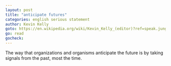 ```yaml
---
layout: post
title: "anticipate futures"
categories: english serious statement
author: Kevin Kelly
goto: https://en.wikipedia.org/wiki/Kevin_Kelly_(editor)?ref=speak.junglestar.org
go: read
gocheck:
---
```

The way that organizations and organisms anticipate the future is by taking signals from the past, most the time.
